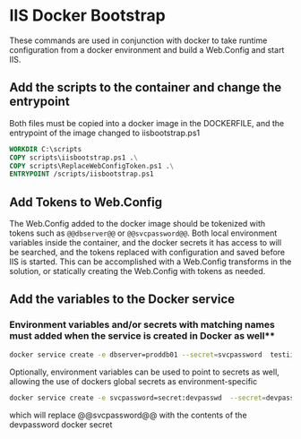# IIS Docker Bootstrap

These commands are used in conjunction with docker to take runtime configuration from a docker environment and build a Web.Config and start IIS.

## Add the scripts to the container and change the entrypoint

Both files must be copied into a docker image in the DOCKERFILE, and the entrypoint of the image changed to iisbootstrap.ps1

``` Dockerfile
WORKDIR C:\scripts
COPY scripts\iisbootstrap.ps1 .\
COPY scripts\ReplaceWebConfigToken.ps1 .\
ENTRYPOINT /scripts/iisbootstrap.ps1
```

## Add Tokens to Web.Config

The Web.Config added to the docker image should be tokenized with tokens such as ```@@dbserver@@``` or ```@@svcpassword@@```. Both local environment variables inside the container, and the docker secrets it has access to will be searched, and the tokens replaced with configuration and saved before IIS is started. This can be accomplished with a Web.Config transforms in the solution, or statically creating the Web.Config with tokens as needed.

## Add the variables to the Docker service

### Environment variables and/or secrets with matching names must added when the service is created in Docker as well**

``` bash
docker service create -e dbserver=proddb01 --secret=svcpassword  testiis:latest
```

Optionally, environment variables can be used to point to secrets as well, allowing the use of dockers global secrets as environment-specific

``` bash
docker service create -e svcpassword=secret:devpasswd  --secret=devpassword testiis:latest
```

which will replace @@svcpassword@@ with the contents of the devpassword docker secret

